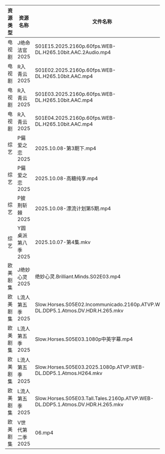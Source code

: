 | 资源类型 | 资源名称        | 文件名称                                                                             | 分享链接                                | 更新时间                |
| ---- | ----------- | -------------------------------------------------------------------------------- | ----------------------------------- | ------------------- |
| 电视剧  | J绝命法官2025   | S01E15.2025.2160p.60fps.WEB-DL.H265.10bit.AAC.2Audio.mp4                         | https://pan.quark.cn/s/50b666fcfcd1 | 2025-10-08 16:22:57 |
| 电视剧  | R入青云2025    | S01E02.2025.2160p.60fps.WEB-DL.H265.10bit.AAC.mp4                                | https://pan.quark.cn/s/138c8b816f29 | 2025-10-08 16:26:22 |
| 电视剧  | R入青云2025    | S01E03.2025.2160p.60fps.WEB-DL.H265.10bit.AAC.mp4                                | https://pan.quark.cn/s/138c8b816f29 | 2025-10-08 16:26:26 |
| 电视剧  | R入青云2025    | S01E04.2025.2160p.60fps.WEB-DL.H265.10bit.AAC.mp4                                | https://pan.quark.cn/s/138c8b816f29 | 2025-10-08 16:26:34 |
| 综艺   | P偏爱之恋2025   | 2025.10.08-第3期下.mp4                                                              | https://pan.quark.cn/s/2023e0def11e | 2025-10-08 10:32:26 |
| 综艺   | P偏爱之恋2025   | 2025.10.08-高糖纯享.mp4                                                              | https://pan.quark.cn/s/2023e0def11e | 2025-10-08 10:32:34 |
| 综艺   | P披荆斩棘2025   | 2025.10.08-漂流计划第5期.mp4                                                           | https://pan.quark.cn/s/9ae1eb01008d | 2025-10-08 16:33:33 |
| 综艺   | Y圆桌派第八季2025 | 2025.10.07-第4集.mkv                                                               | https://pan.quark.cn/s/1adadc68b5b4 | 2025-10-08 01:36:06 |
| 欧美剧集 | J绝妙心灵2025   | 绝妙心灵.Brilliant.Minds.S02E03.mp4                                                  | https://pan.quark.cn/s/f6fca909cc0f | 2025-10-08 21:22:55 |
| 欧美剧集 | L流人第五季2025  | Slow.Horses.S05E02.Incommunicado.2160p.ATVP.WEB-DL.DDP5.1.Atmos.DV.HDR.H.265.mkv | https://pan.quark.cn/s/eea649ba4ed4 | 2025-10-08 10:23:23 |
| 欧美剧集 | L流人第五季2025  | Slow.Horses.S05E03.1080p中英字幕.mp4                                                 | https://pan.quark.cn/s/eea649ba4ed4 | 2025-10-08 10:23:17 |
| 欧美剧集 | L流人第五季2025  | Slow.Horses.S05E03.2025.1080p.ATVP.WEB-DL.DDP5.1.Atmos.H264.mkv                  | https://pan.quark.cn/s/eea649ba4ed4 | 2025-10-08 16:24:03 |
| 欧美剧集 | L流人第五季2025  | Slow.Horses.S05E03.Tall.Tales.2160p.ATVP.WEB-DL.DDP5.1.Atmos.DV.HDR.H.265.mkv    | https://pan.quark.cn/s/eea649ba4ed4 | 2025-10-08 10:23:20 |
| 欧美剧集 | V世代第二季2025  | 06.mp4                                                                           | https://pan.quark.cn/s/0829aac69ed8 | 2025-10-08 21:27:30 |
